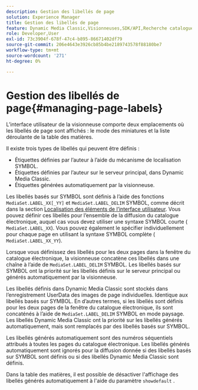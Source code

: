 ```yaml
---
description: Gestion des libellés de page
solution: Experience Manager
title: Gestion des libellés de page
feature: Dynamic Media Classic,Visionneuses,SDK/API,Recherche catalogue électronique
role: Developer,User
exl-id: 73c3904f-678f-47c4-b895-86671402df79
source-git-commit: 206e4643e3926cb85b4be2189743578f88180be7
workflow-type: tm+mt
source-wordcount: '271'
ht-degree: 0%

---
```


# Gestion des libellés de page{#managing-page-labels}

L’interface utilisateur de la visionneuse comporte deux emplacements où les libellés de page sont affichés : le mode des miniatures et la liste déroulante de la table des matières.

Il existe trois types de libellés qui peuvent être définis :

* Étiquettes définies par l’auteur à l’aide du mécanisme de localisation SYMBOL.
* Étiquettes définies par l’auteur sur le serveur principal, dans Dynamic Media Classic.
* Étiquettes générées automatiquement par la visionneuse.

Les libellés basés sur SYMBOL sont définis à l’aide des fonctions `MediaSet.LABEL_XX[_YY]` et `MediaSet.LABEL_DELIM` SYMBOL, comme décrit dans la section [Localisation des éléments de l’interface utilisateur](../../c-html5-s7-aem-asset-viewers/c-html5-20-ecatalog-viewer-about/c-html5-20-ecatalog-viewer-localization.md#concept-cbfc39344c494eb7b9f6a272cff0cc74). Vous pouvez définir ces libellés pour l’ensemble de la diffusion du catalogue électronique, auquel cas vous devez utiliser une syntaxe SYMBOL courte ( `MediaSet.LABEL_XX`). Vous pouvez également le spécifier individuellement pour chaque page en utilisant la syntaxe SYMBOL complète ( `MediaSet.LABEL_XX_YY`).

Lorsque vous définissez des libellés pour les deux pages dans la fenêtre du catalogue électronique, la visionneuse concatène ces libellés dans une chaîne à l’aide de `MediaSet.LABEL_DELIM` SYMBOL. Les libellés basés sur SYMBOL ont la priorité sur les libellés définis sur le serveur principal ou générés automatiquement par la visionneuse.

Les libellés définis dans Dynamic Media Classic sont stockés dans l’enregistrement UserData des images de page individuelles. Identique aux libellés basés sur SYMBOL. En d’autres termes, si les libellés sont définis pour les deux pages de la fenêtre du catalogue électronique, ils sont concaténés à l’aide de `MediaSet.LABEL_DELIM` SYMBOL en mode paysage. Les libellés Dynamic Media Classic ont la priorité sur les libellés générés automatiquement, mais sont remplacés par des libellés basés sur SYMBOL.

Les libellés générés automatiquement sont des numéros séquentiels attribués à toutes les pages du catalogue électronique. Les libellés générés automatiquement sont ignorés pour la diffusion donnée si des libellés basés sur SYMBOL sont définis ou si des libellés Dynamic Media Classic sont définis.

Dans la table des matières, il est possible de désactiver l&#39;affichage des libellés générés automatiquement à l&#39;aide du paramètre `showdefault` .
